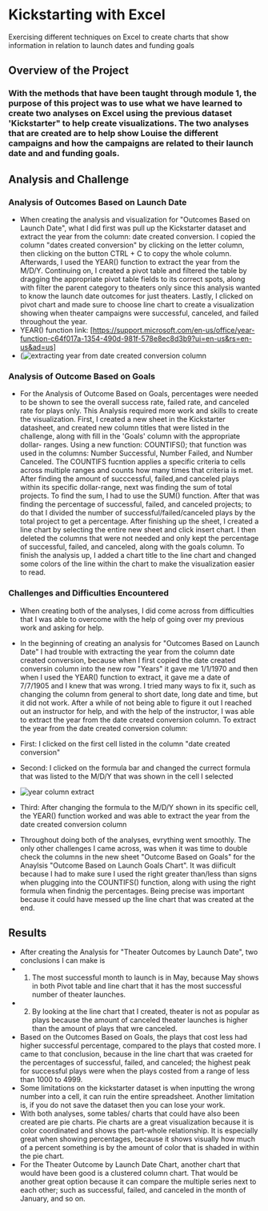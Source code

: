 # Kickstarting with Excel
Exercising different techniques on Excel to create charts that show information in relation to launch dates and funding goals

## Overview of the Project
### With the methods that have been taught through module 1, the purpose of this project was to use what we have learned to create two analyses on Excel using the previous dataset 'Kickstarter" to help create visualizations. The two analyses that are created are to help show Louise the different campaigns and how the campaigns are related to their launch date and and funding goals.
## Analysis and Challenge 
### Analysis of Outcomes Based on Launch Date
- When creating the analysis and visualization for "Outcomes Based on Launch Date", what I did first was pull up the Kickstarter dataset and extract the year from the column: date created conversion. I copied the column "dates created conversion" by clicking on the letter column, then clicking on the button CTRL + C to copy the whole column. Afterwards, I used the YEAR() function to extract the year from the M/D/Y. Continuing on, I created a pivot table and filtered the table by dragging the appropriate pivot table fields to its correct spots, along with filter the parent category to theaters only since this analysis wanted to know the launch date outcomes for just theaters. Lastly, I clicked on pivot chart and made sure to choose line chart to create a visualization showing when theater campaigns were successful, canceled, and failed throughout the year.
- YEAR() function link: [https://support.microsoft.com/en-us/office/year-function-c64f017a-1354-490d-981f-578e8ec8d3b9?ui=en-us&rs=en-us&ad=us]
- (![extracting year from date created conversion column](https://user-images.githubusercontent.com/101531875/160308282-61661fef-9ac8-4eff-9b90-2e280b254bdd.png)
### Analysis of Outcome Based on Goals
- For the Analysis of Outcome Based on Goals, percentages were needed to be shown to see the overall success rate, failed rate, and canceled rate for plays only. This Analysis required more work and skills to create the visualization. First, I created a new sheet in the Kickstarter datasheet, and created new column titles that were listed in the challenge, along with fill in the 'Goals' column with the appropriate dollar- ranges. Using a new function: COUNTIFS(); that function was used in the columns: Number Successful, Number Failed, and Number Canceled. The COUNTIFS fucntion applies a specific criteria to cells across multiple ranges and counts how many times that criteria is met. After finding the amount of succcessful, failed,and canceled plays within its specific dollar-range, next was finding the sum of total projects. To find the sum, I had to use the SUM() function. After that was finding the percentage of successful, failed, and canceled projects; to do that I divided the number of successful/failed/canceled plays by the total project to get a percentage. After finishing up the sheet, I created a line chart by selecting the entire new sheet and click insert chart. I then deleted the columns that were not needed and only kept the percentage of successful, failed, and canceled, along with the goals column. To finish the analysis up, I added a chart title to the line chart and changed some colors of the line within the chart to make the visualization easier to read.
 ### Challenges and Difficulties Encountered
- When creating both of the analyses, I did come across from difficulties that I was able to overcome with the help of going over my previous work and asking for help. 

- In the beginning of creating an analysis for "Outcomes Based on Launch Date" I had trouble with extracting the year from the column date created conversion, because when I first copied the date created conversin column into the new row "Years" it gave me 1/1/1970 and then when I used the YEAR() function to extract, it gave me a date of 7/7/1905 and I knew that was wrong. I tried many ways to fix it, such as changing the column from general to short date, long date and time, but it did not work. After a while of not being able to figure it out I reached out an instructor for help, and with the help of the instructor, I was able to extract the year from the date created conversion column. To extract the year from the date created conversion column:
- First: I clicked on the first cell listed in the column "date created conversion"
- Second: I clicked on the formula bar and changed the currect formula that was listed to the M/D/Y that was shown in the cell I selected
- ![year column extract](https://user-images.githubusercontent.com/101531875/160310612-a49c2f12-12cc-4ffe-bfdf-2f2a63953e60.png)
- Third: After changing the formula to the M/D/Y shown in its specific cell, the YEAR() function worked and was able to extract the year from the date created conversion column

- Throughout doing both of the analyses, evrything went smoothly. The only other challenges I came across, was when it was time to double check the columns in the new sheet "Outcome Based on Goals" for the Anaylsis "Outcome Based on Launch Goals Chart". It was diificult because I had to make sure I used the right greater than/less than signs when plugging into the COUNTIFS() function, along with using the right formula when findnig the percentages. Being precise was important because it could have messed up the line chart that was created at the end.
## Results
- After creating the Analysis for "Theater Outcomes by Launch Date", two conclusions I can make is
-   1) The most successful month to launch is in May, because May shows in both Pivot table and line chart that it has the most successful number of theater launches.
-   2) By looking at the line chart that I created, theater is not as popular as plays because the amount of canceled theater launches is higher than the amount of plays that wre canceled.
-  Based on the Outcomes Based on Goals, the plays that cost less had higher successful percentage, compared to the plays that costed more. I came to that conclusion, because in the line chart that was craeted for the percentages of successful, failed, and canceled; the highest peak for successful plays were when the plays costed from a range of less than 1000 to 4999. 
-  Some limitations on the kickstarter dataset is when inputting the wrong number into a cell, it can ruin the entire spreadsheet. Another limitation is, if you do not save the dataset then you can lose your work.
-  With both analyses, some tables/ charts that could have also been created are pie charts. Pie charts are a great visualization because it is color coordinated and shows the part-whole relationship. It is especially great when showing percentages, because it shows visually how much of a percent something is by the amount of color that is shaded in within the pie chart. 
-   For the Theater Outcome by Launch Date Chart, another chart that would have been good is a clustered column chart. That would be another great option because it can compare the multiple series next to each other; such as successful, failed, and canceled in the month of January, and so on.
